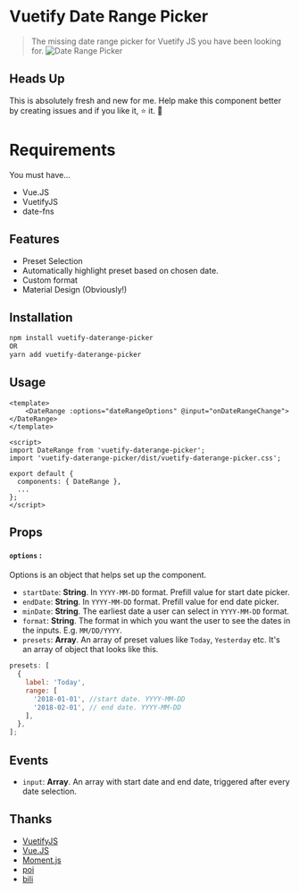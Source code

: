 # Vuetify Date Range Picker

> The missing date range picker for Vuetify JS you have been looking for.
> ![Date Range Picker](https://github.com/praveenpuglia/vuetify-daterange-picker/blob/master/public/updated-date-range-lres.gif)

## Heads Up

This is absolutely fresh and new for me. Help make this component better by
creating issues and if you like it, ⭐️ it. 🙌

# Requirements

You must have...

* Vue.JS
* VuetifyJS
* date-fns

## Features

* Preset Selection
* Automatically highlight preset based on chosen date.
* Custom format
* Material Design (Obviously!)

## Installation

```sh
npm install vuetify-daterange-picker
OR
yarn add vuetify-daterange-picker
```

## Usage

```vue
<template>
    <DateRange :options="dateRangeOptions" @input="onDateRangeChange"></DateRange>
</template>

<script>
import DateRange from 'vuetify-daterange-picker';
import 'vuetify-daterange-picker/dist/vuetify-daterange-picker.css';

export default {
  components: { DateRange },
  ...
};
</script>
```

## Props

#### `options` :

Options is an object that helps set up the component.

* `startDate`: **String**. In `YYYY-MM-DD` format. Prefill value for start date
  picker.
* `endDate`: **String**. In `YYYY-MM-DD` format. Prefill value for end date picker.
* `minDate`: **String**. The earliest date a user can select in `YYYY-MM-DD` format.
* `format`: **String**. The format in which you want the user to see the dates in
  the inputs. E.g. `MM/DD/YYYY`.
* `presets`: **Array**. An array of preset values like `Today`, `Yesterday` etc.
  It's an array of object that looks like this.

```js
presets: [
  {
    label: 'Today',
    range: [
      '2018-01-01', //start date. YYYY-MM-DD
      '2018-02-01', // end date. YYYY-MM-DD
    ],
  },
];
```

## Events

* `input`: **Array**. An array with start date and end date, triggered after every date
  selection.

## Thanks

* [VuetifyJS](https://vuetifyjs.com/)
* [Vue.JS](https://vuejs.org)
* [Moment.js](https://momentjs.com/)
* [poi](https://poi.js.org/#/)
* [bili](https://egoist.moe/bili/)
